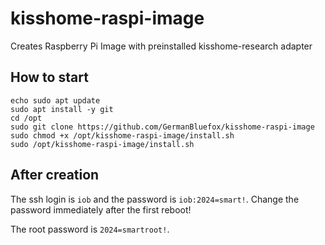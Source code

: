 # kisshome-raspi-image
Creates Raspberry Pi Image with preinstalled kisshome-research adapter

## How to start
```
echo sudo apt update
sudo apt install -y git
cd /opt
sudo git clone https://github.com/GermanBluefox/kisshome-raspi-image
sudo chmod +x /opt/kisshome-raspi-image/install.sh
sudo /opt/kisshome-raspi-image/install.sh
```

## After creation
The ssh login is `iob` and the password is `iob:2024=smart!`. Change the password immediately after the first reboot!

The root password is `2024=smartroot!`.
